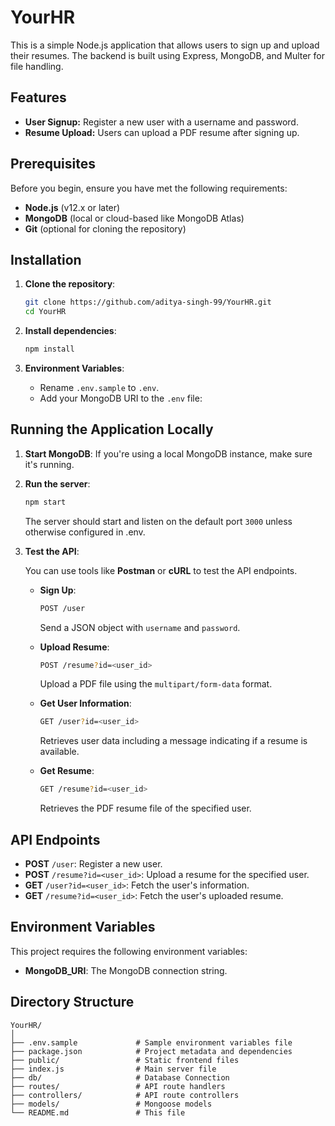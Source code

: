 # YourHR

This is a simple Node.js application that allows users to sign up and upload their resumes. The backend is built using Express, MongoDB, and Multer for file handling.

## Features

- **User Signup:** Register a new user with a username and password.
- **Resume Upload:** Users can upload a PDF resume after signing up.

## Prerequisites

Before you begin, ensure you have met the following requirements:

- **Node.js** (v12.x or later)
- **MongoDB** (local or cloud-based like MongoDB Atlas)
- **Git** (optional for cloning the repository)

## Installation

1. **Clone the repository**:

    ```bash
    git clone https://github.com/aditya-singh-99/YourHR.git
    cd YourHR
    ```

2. **Install dependencies**:

    ```bash
    npm install
    ```

3. **Environment Variables**:

    - Rename `.env.sample` to `.env`.
    - Add your MongoDB URI to the `.env` file:

## Running the Application Locally

1. **Start MongoDB**: If you're using a local MongoDB instance, make sure it's running.

2. **Run the server**:

    ```bash
    npm start
    ```

    The server should start and listen on the default port `3000` unless otherwise configured in .env.

3. **Test the API**:

    You can use tools like **Postman** or **cURL** to test the API endpoints.

    - **Sign Up**:
    
        ```bash
        POST /user
        ```

        Send a JSON object with `username` and `password`.

    - **Upload Resume**:

        ```bash
        POST /resume?id=<user_id>
        ```

        Upload a PDF file using the `multipart/form-data` format.

    - **Get User Information**:

        ```bash
        GET /user?id=<user_id>
        ```

        Retrieves user data including a message indicating if a resume is available.

    - **Get Resume**:

        ```bash
        GET /resume?id=<user_id>
        ```

        Retrieves the PDF resume file of the specified user.

## API Endpoints

- **POST** `/user`: Register a new user.
- **POST** `/resume?id=<user_id>`: Upload a resume for the specified user.
- **GET** `/user?id=<user_id>`: Fetch the user's information.
- **GET** `/resume?id=<user_id>`: Fetch the user's uploaded resume.

## Environment Variables

This project requires the following environment variables:

- **MongoDB_URI**: The MongoDB connection string.

## Directory Structure

```plaintext
YourHR/
│
├── .env.sample             # Sample environment variables file
├── package.json            # Project metadata and dependencies
├── public/                 # Static frontend files
├── index.js                # Main server file
├── db/                     # Database Connection
├── routes/                 # API route handlers
├── controllers/            # API route controllers
├── models/                 # Mongoose models
└── README.md               # This file
